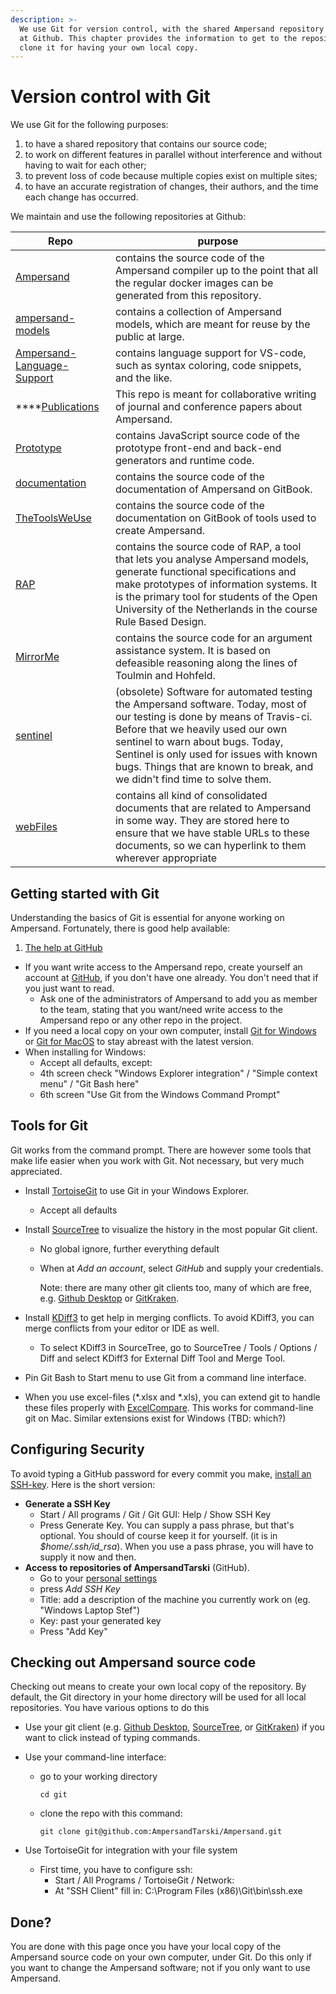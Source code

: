 ```yaml
---
description: >-
  We use Git for version control, with the shared Ampersand repository located
  at Github. This chapter provides the information to get to the repository and
  clone it for having your own local copy.
---
```


# Version control with Git

We use Git for the following purposes:

1. to have a shared repository that contains our source code;
2. to work on different features in parallel without interference and without having to wait for each other;
3. to prevent loss of code because multiple copies exist on multiple sites;
4. to have an accurate registration of changes, their authors, and the time each change has occurred.

We maintain and use the following repositories at Github:

| Repo                                                                                        | purpose                                                                                                                                                                                                                                                                                                                      |
| ------------------------------------------------------------------------------------------- | ---------------------------------------------------------------------------------------------------------------------------------------------------------------------------------------------------------------------------------------------------------------------------------------------------------------------------- |
| [Ampersand](https://github.com/AmpersandTarski/Ampersand)                                   | contains the source code of the Ampersand compiler up to the point that all the regular docker images can be generated from this repository.                                                                                                                                                                                 |
| [ampersand-models](https://github.com/AmpersandTarski/ampersand-models)                     | contains a collection of Ampersand models, which are meant for reuse by the public at large.                                                                                                                                                                                                                                 |
| [Ampersand-Language-Support](https://github.com/AmpersandTarski/Ampersand-Language-Support) | contains language support for VS-code, such as syntax coloring, code snippets, and the like.                                                                                                                                                                                                                                 |
| \*\*\*\*[Publications](https://github.com/AmpersandTarski/Publications)                     | This repo is meant for collaborative writing of journal and conference papers about Ampersand.                                                                                                                                                                                                                               |
| [Prototype](https://github.com/AmpersandTarski/Prototype)                                   | contains JavaScript source code of the prototype front-end and back-end generators and runtime code.                                                                                                                                                                                                                         |
| [documentation](https://github.com/AmpersandTarski/documentation)                           | contains the source code of the documentation of Ampersand on GitBook.                                                                                                                                                                                                                                                       |
| [TheToolsWeUse](https://github.com/AmpersandTarski/TheToolsWeUse)                           | contains the source code of the documentation on GitBook of tools used to create Ampersand.                                                                                                                                                                                                                                  |
| [RAP](https://github.com/AmpersandTarski/RAP)                                               | contains the source code of RAP, a tool that lets you analyse Ampersand models, generate functional specifications and make prototypes of information systems. It is the primary tool for students of the Open University of the Netherlands in the course Rule Based Design.                                                |
| [MirrorMe](https://github.com/AmpersandTarski/MirrorMe)                                     | contains the source code for an argument assistance system. It is based on defeasible reasoning along the lines of Toulmin and Hohfeld.                                                                                                                                                                                      |
| [sentinel](https://github.com/AmpersandTarski/sentinel)                                     | (obsolete) Software for automated testing the Ampersand software. Today, most of our testing is done by means of Travis-ci. Before that we heavily used our own sentinel to warn about bugs. Today, Sentinel is only used for issues with known bugs. Things that are known to break, and we didn't find time to solve them. |
| [webFiles](https://github.com/AmpersandTarski/webFiles)                                     | contains all kind of consolidated documents that are related to Ampersand in some way. They are stored here to ensure that we have stable URLs to these documents, so we can hyperlink to them wherever appropriate                                                                                                          |

## Getting started with Git

Understanding the basics of Git is essential for anyone working on Ampersand. Fortunately, there is good help available:

1. [The help at GitHub](https://help.github.com/articles/)

- If you want write access to the Ampersand repo, create yourself an account at [GitHub](https://www.github.com), if you don't have one already. You don't need that if you just want to read.
  - Ask one of the administrators of Ampersand to add you as member to the team, stating that you want/need write access to the Ampersand repo or any other repo in the project.
- If you need a local copy on your own computer, install [Git for Windows](http://msysgit.github.io/) or [Git for MacOS](https://nl.atlassian.com/git/tutorials/install-git#mac-os-x) to stay abreast with the latest version.
- When installing for Windows:
  - Accept all defaults, except:
  - 4th screen check "Windows Explorer integration" / "Simple context menu" / "Git Bash here"
  - 6th screen "Use Git from the Windows Command Prompt"

## Tools for Git

Git works from the command prompt. There are however some tools that make life easier when you work with Git. Not necessary, but very much appreciated.

- Install [TortoiseGit](https://tortoisegit.org/) to use Git in your Windows Explorer.
  - Accept all defaults
- Install [SourceTree](http://www.sourcetreeapp.com) to visualize the history in the most popular Git client.

  - No global ignore, further everything default
  - When at _Add an account_, select _GitHub_ and supply your credentials.

    Note: there are many other git clients too, many of which are free, e.g. [Github Desktop](https://desktop.github.com/) or [GitKraken](https://www.gitkraken.com/).

- Install [KDiff3](http://sourceforge.net/projects/kdiff3/files/kdiff3/) to get help in merging conflicts. To avoid KDiff3, you can merge conflicts from your editor or IDE as well.
  - To select KDiff3 in SourceTree, go to SourceTree / Tools / Options / Diff and select KDiff3 for External Diff Tool and Merge Tool.
- Pin Git Bash to Start menu to use Git from a command line interface.
- When you use excel-files (\*.xlsx and \*.xls), you can extend git to handle these files properly with [ExcelCompare](https://gist.github.com/PrabhatKJena/0884644ae01a49a9819aebd883e54003). This works for command-line git on Mac. Similar extensions exist for Windows (TBD: which?)

## Configuring Security

To avoid typing a GitHub password for every commit you make, [install an SSH-key](https://help.github.com/articles/connecting-to-github-with-ssh/). Here is the short version:

- **Generate a SSH Key**
  - Start / All programs / Git / Git GUI: Help / Show SSH Key
  - Press Generate Key. You can supply a pass phrase, but that's optional. You should of course keep it for yourself. (it is in _$home/.ssh/id_rsa_). When you use a pass phrase, you will have to supply it now and then.
- **Access to repositories of AmpersandTarski** (GitHub).
  - Go to your [personal settings](https://github.com/settings/profile)
  - press _Add SSH Key_
  - Title: add a description of the machine you currently work on (eg. "Windows Laptop Stef")
  - Key: past your generated key
  - Press "Add Key"

## Checking out Ampersand source code

Checking out means to create your own local copy of the repository. By default, the Git directory in your home directory will be used for all local repositories. You have various options to do this

- Use your git client (e.g. [Github Desktop](https://desktop.github.com/), [SourceTree](https://www.sourcetreeapp.com/), or [GitKraken](https://www.gitkraken.com/)) if you want to click instead of typing commands.
- Use your command-line interface:

  - go to your working directory

    `cd git`

  - clone the repo with this command:

    `git clone git@github.com:AmpersandTarski/Ampersand.git`

- Use TortoiseGit for integration with your file system
  - First time, you have to configure ssh:
    - Start / All Programs / TortoiseGit / Network:
    - At "SSH Client" fill in: C:\Program Files (x86)\Git\bin\ssh.exe

## Done?

You are done with this page once you have your local copy of the Ampersand source code on your own computer, under Git. Do this only if you want to change the Ampersand software; not if you only want to use Ampersand.
